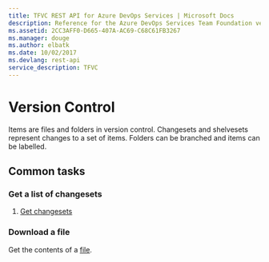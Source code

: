 ```yaml
---
title: TFVC REST API for Azure DevOps Services | Microsoft Docs
description: Reference for the Azure DevOps Services Team Foundation version control REST API
ms.assetid: 2CC3AFF0-D665-407A-AC69-C68C61FB3267
ms.manager: douge
ms.author: elbatk
ms.date: 10/02/2017
ms.devlang: rest-api
service_description: TFVC
---
```


# Version Control

Items are files and folders in version control.
Changesets and shelvesets represent changes to a set of items.
Folders can be branched and items can be labelled.

## Common tasks

### Get a list of changesets

1. [Get changesets](xref:vsts.tfvc.changesets.getchangesets)

### Download a file

Get the contents of a [file](xref:vsts.tfvc.items.get).
